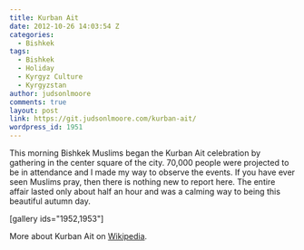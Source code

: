 ```yaml
---
title: Kurban Ait
date: 2012-10-26 14:03:54 Z
categories:
  - Bishkek
tags:
  - Bishkek
  - Holiday
  - Kyrgyz Culture
  - Kyrgyzstan
author: judsonlmoore
comments: true
layout: post
link: https://git.judsonlmoore.com/kurban-ait/
wordpress_id: 1951
---
```


This morning Bishkek Muslims began the Kurban Ait celebration by gathering in the center square of the city. 70,000 people were projected to be in attendance and I made my way to observe the events. If you have ever seen Muslims pray, then there is nothing new to report here. The entire affair lasted only about half an hour and was a calming way to being this beautiful autumn day.

[gallery ids="1952,1953"]

More about Kurban Ait on [Wikipedia](http://en.wikipedia.org/wiki/Kurban_Ait).
